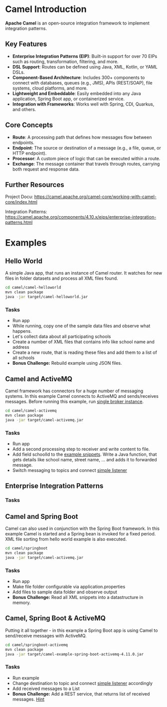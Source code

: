 # Camel Introduction
**Apache Camel** is an open-source integration framework to implement integration patterns.

## Key Features

- **Enterprise Integration Patterns (EIP)**: Built-in support for over 70 EIPs such as routing, transformation, filtering, and more.
- **DSL Support**: Routes can be defined using Java, XML, Kotlin, or YAML DSLs.
- **Component-Based Architecture**: Includes 300+ components to connect with databases, queues (e.g., JMS), APIs (REST/SOAP), file systems, cloud platforms, and more.
- **Lightweight and Embeddable**: Easily embedded into any Java application, Spring Boot app, or containerized service.
- **Integration with Frameworks**: Works well with Spring, CDI, Quarkus, and others.

## Core Concepts

- **Route**: A processing path that defines how messages flow between endpoints.
- **Endpoint**: The source or destination of a message (e.g., a file, queue, or HTTP endpoint).
- **Processor**: A custom piece of logic that can be executed within a route.
- **Exchange**: The message container that travels through routes, carrying both request and response data.

## Further Resources

Project Docu: https://camel.apache.org/camel-core/working-with-camel-core/index.html

Integration Patterns: 
https://camel.apache.org/components/4.10.x/eips/enterprise-integration-patterns.html

# Examples

## Hello World
A simple Java app, that runs an instance of Camel router. It watches for new files in folder datasets and process all XML files found.

```bash
cd camel/camel-helloworld
mvn clean package
java -jar target/camel-helloworld.jar
```

### Tasks
* Run app
* While running, copy one of the sample data files and observe what happens.
* Let's collect data about all participating schools
 * Create a number of XML files that contains info like school name and address
 * Create a new route, that is reading these files and add them to a list of all schools
* __Bonus Challenge:__ Rebuild example using JSON files.

## Camel and ActiveMQ
Camel framework has connectors for a huge number of messaging systems. In this example Camel connects to ActiveMQ and sends/receives messages. Before running this example, run [single broker instance](activemq-examples.md#simple-broker---explore-admin-console).

```bash
cd camel/camel-activemq
mvn clean package
java -jar target/camel-activemq.jar
```

### Tasks
* Run app
* Add a second processing step to receiver and write content to file.
* Add field schoolId to the [example snippets](camel/camel-activemq/sampledata/). Write a Java function, that gets details like school name, street name, ... and adds it to forwarded message.
* Switch messaging to topics and connect [simple listener](java-examples.md#simple-listenerproducer)

## Enterprise Integration Patterns

### Tasks


## Camel and Spring Boot
Camel can also used in conjunction with the Spring Boot framework. In this example Camel is started and a Spring bean is invoked for a fixed period. XML file sorting from hello world example is also executed.

```bash
cd camel/springboot
mvn clean package
java -jar target/camel-activemq.jar
```

### Tasks
* Run app
* Make file folder configurable via application.properties
* Add files to sample data folder and observe output
* __Bonus Challenge:__ Read all XML snippets into a datastructure in memory.

## Camel, Spring Boot & ActiveMQ
Putting it all together - in this example a Spring Boot app is using Camel to send/receive messages with ActiveMQ.

```bash
cd camel/springboot-activemq
mvn clean package
java -jar target/camel-example-spring-boot-activemq-4.11.0.jar
```

### Tasks
* Run example
* Change destination to topic and connect [simple listener](java-examples.md#simple-listenerproducer) accordingly
* Add received messages to a List
* __Bonus Challenge:__ Add a REST service, that returns list of received messages. [Hint](spring-examples.md#rest-converter)